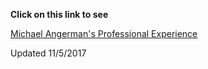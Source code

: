 
**Click on this link to see**

[Michael Angerman's Professional Experience](http://stormasm.github.io/link16/)

Updated 11/5/2017
